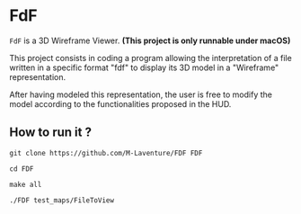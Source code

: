 # FdF

`FdF` is a 3D Wireframe Viewer. **(This project is only runnable under macOS)**

This project consists in coding a program allowing the interpretation of a file written in a specific format "fdf" to display its 3D model in a "Wireframe" representation.

After having modeled this representation, the user is free to modify the model according to the functionalities proposed in the HUD.

## How to run it ?

`git clone https://github.com/M-Laventure/FDF FDF`

`cd FDF `

`make all`

`./FDF test_maps/FileToView`
